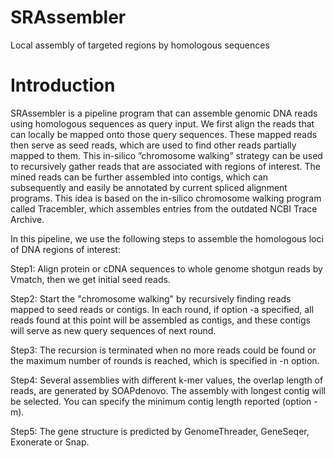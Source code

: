 SRAssembler
===========

Local assembly of targeted regions by homologous sequences

Introduction
========

SRAssembler is a pipeline program that can assemble genomic DNA reads using homologous sequences as query input. We first align the reads that can locally be mapped onto those query sequences. These mapped reads then serve as seed reads, which are used to find other reads partially mapped to them. This in-silico ”chromosome walking” strategy can be used to recursively gather reads that are associated with regions of interest. The mined reads can be further assembled into contigs, which can subsequently and easily be annotated by current spliced alignment programs. This idea is based on the in-silico chromosome walking program called Tracembler, which assembles entries from the outdated NCBI Trace Archive.

In this pipeline, we use the following steps to assemble the homologous loci of DNA regions of interest:

Step1: Align protein or cDNA sequences to whole genome shotgun reads by Vmatch, then we get initial seed reads.

Step2: Start the "chromosome walking" by recursively finding reads mapped to seed reads or contigs. In each round, if option -a specified, all reads found at this point will be assembled as contigs, and these contigs will serve as new query sequences of next round.

Step3: The recursion is terminated when no more reads could be found or the maximum number of rounds is reached, which is specified in -n option.

Step4: Several assemblies with different k-mer values, the overlap length of reads, are generated by SOAPdenovo. The assembly with longest contig will be selected. You can specify the minimum contig length reported (option -m).

Step5: The gene structure is predicted by GenomeThreader, GeneSeqer, Exonerate or Snap.
